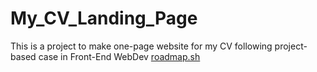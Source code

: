 # My_CV_Landing_Page
This is a project to make one-page website for my CV following project-based case in Front-End WebDev [roadmap.sh](https://roadmap.sh/projects/single-page-cv "Single-Page CV ")
